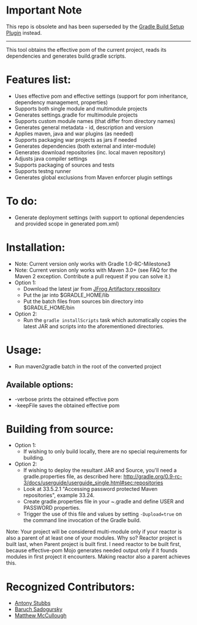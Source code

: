 # Important Note

This repo is obsolete and has been superseded by the [Gradle Build Setup Plugin](http://www.gradle.org/docs/current/userguide/build_setup_plugin.html) instead.



----

This tool obtains  the effective pom of the current project, reads its dependencies and generates build.gradle scripts.

Features list:
==============
* Uses effective pom and effective settings (support for pom inheritance, dependency management, properties)
* Supports both single module and multimodule projects
* Generates settings.gradle for multimodule projects
* Supports custom module names (that differ from directory names)
* Generates general metadata - id, description and version
* Applies maven, java and war plugins (as needed)
* Supports packaging war projects as jars if needed
* Generates dependencies (both external and inter-module)
* Generates download repositories (inc. local maven repository)
* Adjusts java compiler settings
* Supports packaging of sources and tests
* Supports testng runner
* Generates global exclusions from Maven enforcer plugin settings

To do:
=================
* Generate deployment settings (with support to optional dependencies and provided scope in generated pom.xml)

Installation:
=============
* Note: Current version only works with Gradle 1.0-RC-Milestone3
* Note: Current version only works with Maven 3.0+ (see FAQ for the Maven 2 exception. Contribute a pull request if you can solve it.)
* Option 1:
    * Download the latest jar from [JFrog Artifactory repository](http://repo.jfrog.org/artifactory/repo/org/gradle/tools/maven2gradle/1.0-SNAPSHOT/)
    * Put the jar into $GRADLE_HOME/lib
    * Put the batch files from sources bin directory into $GRADLE_HOME/bin
* Option 2:
    * Run the `gradle installScripts` task which automatically copies the latest JAR and scripts into the aforementioned directories.

Usage:
============
* Run maven2gradle batch in the root of the converted project

 Available options:
 -----------------
*   -verbose prints the obtained effective pom
*   -keepFile saves the obtained effective pom

Building from source:
=====================
* Option 1:
    * If wishing to only build locally, there are no special requirements for building.
* Option 2:
    * If wishing to deploy the resultant JAR and Source, you'll need a gradle.properties file, as described here: http://gradle.org/0.9-rc-3/docs/userguide/userguide_single.html#sec:repositories
    * Look at 33.5.2.1 "Accessing password protected Maven repositories", example 33.24.
    * Create gradle.properties file in your ~\.gradle and define USER and PASSWORD properties.
    * Trigger the use of this file and values by setting `-Dupload=true` on the command line invocation of the Gradle build.

Note: Your project will be considered multi-module only if your reactor is also a parent of at least one of your modules. Why so? Reactor project is built last, when Parent project is built first. I need reactor to be built first, because effective-pom Mojo generates needed output only if it founds modules in first project it encounters. Making reactor also a parent achieves this.

Recognized Contributors:
============
* [Antony Stubbs](http://github.com/astubbs)
* [Baruch Sadogursky](http://github.com/jbaruch)
* [Matthew McCullough](http://github.com/matthewmccullough)
